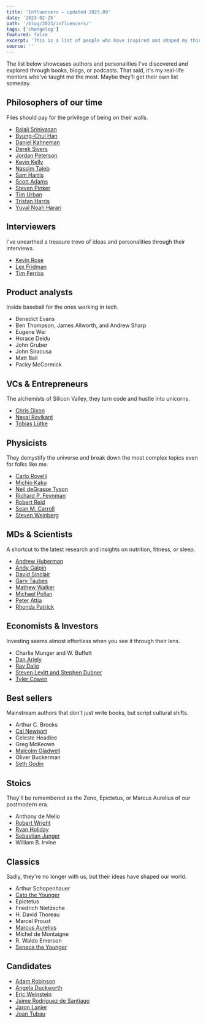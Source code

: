 ```yaml
---
title: 'Influencers — updated 2023.09'
date: '2023-02-25'
path: '/blog/2023/influencers/'
tags: ['changelog']
featured: false
excerpt: 'This is a list of people who have inspired and shaped my thinking and the way I approach life over time. Although I have never met any of them in person, I consider them mentors from afar.'
source: ''
---
```


The list below showcases authors and personalities I've discovered and explored through books, blogs, or podcasts. That said, it's my real-life mentors who've taught me the most. Maybe they'll get their own list someday.

## Philosophers of our time

Flies should pay for the privilege of being on their walls.

- [Balaji Srinivasan](https://en.wikipedia.org/wiki/Balaji_Srinivasan)
- [Byung-Chul Han](https://en.wikipedia.org/wiki/Byung-Chul_Han)
- [Daniel Kahneman](https://en.wikipedia.org/wiki/Daniel_Kahneman)
- [Derek Sivers](https://sive.rs/)
- [Jordan Peterson](https://en.wikipedia.org/wiki/Jordan_Peterson)
- [Kevin Kelly](<https://en.wikipedia.org/wiki/Kevin_Kelly_(editor)>)
- [Nassim Taleb](https://en.wikipedia.org/wiki/Nassim_Nicholas_Taleb)
- [Sam Harris](https://en.wikipedia.org/wiki/Sam_Harris)
- [Scott Adams](https://en.wikipedia.org/wiki/Scott_Adams)
- [Steven Pinker](https://en.wikipedia.org/wiki/Steven_Pinker)
- [Tim Urban](https://en.wikipedia.org/wiki/Wait_But_Why)
- [Tristan Harris](https://en.wikipedia.org/wiki/Tristan_Harris)
- [Yuval Noah Harari](https://en.wikipedia.org/wiki/Yuval_Noah_Harari)

## Interviewers

I've unearthed a treasure trove of ideas and personalities through their interviews.

- [Kevin Rose](https://en.wikipedia.org/wiki/Kevin_Rose)
- [Lex Fridman](https://en.wikipedia.org/wiki/Lex_Fridman)
- [Tim Ferriss](https://en.wikipedia.org/wiki/Tim_Ferriss)

## Product analysts

Inside baseball for the ones working in tech.

- Benedict Evans
- Ben Thompson, James Allworth, and Andrew Sharp
- Eugene Wei
- Horace Deidu
- John Gruber
- John Siracusa
- Matt Ball
- Packy McCormick

## VCs & Entrepreneurs

The alchemists of Silicon Valley, they turn code and hustle into unicorns.

- [Chris Dixon](https://en.wikipedia.org/wiki/Chris_Dixon)
- [Naval Ravikant](https://en.wikipedia.org/wiki/Naval_Ravikant)
- [Tobias Lütke](https://en.wikipedia.org/wiki/Tobias_L%C3%BCtke)

## Physicists

They demystify the universe and break down the most complex topics even for folks like me.

- [Carlo Rovelli](https://en.wikipedia.org/wiki/Carlo_Rovelli)
- [Michio Kaku](https://en.wikipedia.org/wiki/Michio_Kaku)
- [Neil deGrasse Tyson](https://en.wikipedia.org/wiki/Neil_deGrasse_Tyson)
- [Richard P. Feynman](https://en.wikipedia.org/wiki/Richard_Feynman)
- [Robert Reid](<https://en.wikipedia.org/wiki/Robert_Reid_(author)>)
- [Sean M. Carroll](https://en.wikipedia.org/wiki/Sean_M._Carroll)
- [Steven Weinberg](https://en.wikipedia.org/wiki/Steven_Weinberg)

## MDs & Scientists

A shortcut to the latest research and insights on nutrition, fitness, or sleep.

- [Andrew Huberman](https://en.wikipedia.org/wiki/Andrew_D._Huberman)
- [Andy Galpin](https://twitter.com/DrAndyGalpin)
- [David Sinclair](https://en.wikipedia.org/wiki/David_A._Sinclair)
- [Gary Taubes](https://en.wikipedia.org/wiki/Gary_Taubes)
- [Mathew Walker](<https://en.wikipedia.org/wiki/Matthew_Walker_(scientist)>)
- [Michael Pollan](https://en.wikipedia.org/wiki/Michael_Pollan)
- [Peter Attia](https://en.wikipedia.org/wiki/Peter_Attia)
- [Rhonda Patrick](https://twitter.com/foundmyfitness)

## Economists & Investors

Investing seems almost effortless when you see it through their lens.

- Charlie Munger and W. Buffett
- [Dan Ariely](https://en.wikipedia.org/wiki/Dan_Ariely)
- [Ray Dalio](https://en.wikipedia.org/wiki/Ray_Dalio)
- [Steven Levitt and Stephen Dubner](https://en.wikipedia.org/wiki/Freakonomics_Radio)
- [Tyler Cowen](https://en.wikipedia.org/wiki/Tyler_Cowen)

## Best sellers

Mainstream authors that don't just write books, but script cultural shifts.

- Arthur C. Brooks
- [Cal Newport](https://en.wikipedia.org/wiki/Cal_Newport)
- Celeste Headlee
- Greg McKeown
- [Malcolm Gladwell](https://en.wikipedia.org/wiki/Malcolm_Gladwell)
- Oliver Buckerman
- [Seth Godin](https://en.wikipedia.org/wiki/Seth_Godin)

## Stoics

They'll be remembered as the Zeno, Epictetus, or Marcus Aurelius of our postmodern era.

- Anthony de Mello
- [Robert Wright](<https://en.wikipedia.org/wiki/Robert_Wright_(journalist)>)
- [Ryan Holiday](https://en.wikipedia.org/wiki/Ryan_Holiday)
- [Sebastian Junger](https://en.wikipedia.org/wiki/Sebastian_Junger)
- William B. Irvine

## Classics

Sadly, they're no longer with us, but their ideas have shaped our world.

- Arthur Schopenhauer
- [Cato the Younger](https://en.wikipedia.org/wiki/Cato_the_Younger)
- Epictetus
- Friedrich Nietzsche
- H. David Thoreau
- Marcel Proust
- [Marcus Aurelius](https://en.wikipedia.org/wiki/Marcus_Aurelius)
- Michel de Montaigne
- R. Waldo Emerson
- [Seneca the Younger](https://en.wikipedia.org/wiki/Seneca_the_Younger)

## Candidates

- [Adam Robinson](#)
- [Angela Duckworth](#)
- [Eric Weinstein](#)
- [Jaime Rodríguez de Santiago](#)
- [Jaron Lanier](#)
- [Joan Tubau](#)
